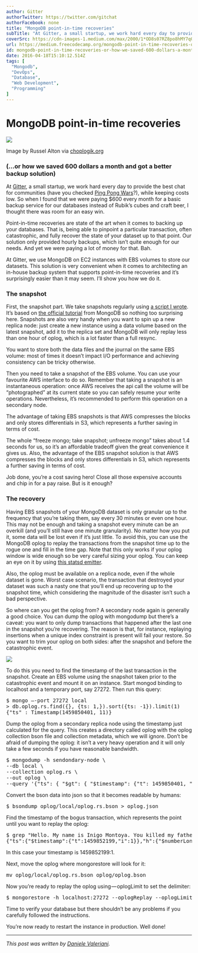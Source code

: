```yaml
---
author: Gitter
authorTwitter: https://twitter.com/gitchat
authorFacebook: none
title: "MongoDB point-in-time recoveries"
subTitle: "At Gitter, a small startup, we work hard every day to provide the best chat for communities (have you checked Ping Pong Wars?), while kee..."
coverSrc: https://cdn-images-1.medium.com/max/2000/1*OD8s07RZ8po8hMY7q0Y2LQ.png
url: https://medium.freecodecamp.org/mongodb-point-in-time-recoveries-or-how-we-saved-600-dollars-a-month-and-got-a-better-backup-55466b7d714
id: mongodb-point-in-time-recoveries-or-how-we-saved-600-dollars-a-month-and-got-a-better-backup-55466b7d714
date: 2016-04-18T15:10:12.514Z
tags: [
  "Mongodb",
  "DevOps",
  "Database",
  "Web Development",
  "Programming"
]
---
```

# **MongoDB point-in-time recoveries**







![](https://cdn-images-1.medium.com/max/2000/1*OD8s07RZ8po8hMY7q0Y2LQ.png)

Image by Russel Alton via [choplogik.org](http://choplogik.org/)







### (…or how we saved 600 dollars a month and got a better backup solution)

At [Gitter](http://gitter.im), a small startup, we work hard every day to provide the best chat for communities (have you checked [Ping Pong Wars](https://gitter.im/dexterneo/ping_pong_wars)?), while keeping costs low. So when I found that we were paying $600 every month for a basic backup service for our databases instead of Rubik’s cubes and craft beer, I thought there was room for an easy win.

Point-in-time recoveries are state of the art when it comes to backing up your databases. That is, being able to pinpoint a particular transaction, often catastrophic, and fully recover the state of your dataset up to that point. Our solution only provided hourly backups, which isn’t quite enough for our needs. And yet we were paying a lot of money for that. Bah.

At Gitter, we use MongoDB on EC2 instances with EBS volumes to store our datasets. This solution is very convenient when it comes to architecting an in-house backup system that supports point-in-time recoveries and it’s surprisingly easier than it may seem. I’ll show you how we do it.

### The snapshot

First, the snapshot part. We take snapshots regularly using [a script I wrote](https://github.com/omame/mongodb-tools/blob/master/mongodb-ebs-snapshot). It’s based on [the official tutorial](https://docs.mongodb.org/ecosystem/tutorial/backup-and-restore-mongodb-on-amazon-ec2/) from MongoDB so nothing too surprising here. Snapshots are also very handy when you want to spin up a new replica node: just create a new instance using a data volume based on the latest snapshot, add it to the replica set and MongoDB will only replay less than one hour of oplog, which is a lot faster than a full resync.

You want to store both the data files and the journal on the same EBS volume: most of times it doesn’t impact I/O performance and achieving consistency can be tricky otherwise.

Then you need to take a snapshot of the EBS volume. You can use your favourite AWS interface to do so. Remember that taking a snapshot is an instantaneous operation: once AWS receives the api call the volume will be “photographed” at its current state so you can safely resume your write operations. Nevertheless, it’s recommended to perform this operation on a secondary node.

The advantage of taking EBS snapshots is that AWS compresses the blocks and only stores differentials in S3, which represents a further saving in terms of cost.

The whole “freeze mongo; take snapshot; unfreeze mongo” takes about 1.4 seconds for us, so it’s an affordable tradeoff given the great convenience it gives us. Also, the advantage of the EBS snapshot solution is that AWS compresses the blocks and only stores differentials in S3, which represents a further saving in terms of cost.

Job done, you’re a cost saving hero! Close all those expensive accounts and chip in for a pay raise. But is it enough?

### The recovery

Having EBS snapshots of your MongoDB dataset is only granular up to the frequency that you’re taking them, say every 30 minutes or even one hour. This may not be enough and taking a snapshot every minute can be an overkill (and you’ll still have one minute granularity). No matter how you put it, some data will be lost even if it’s just little. To avoid this, you can use the MongoDB oplog to replay the transactions from the snapshot time up to the rogue one and fill in the time gap. Note that this only works if your oplog window is wide enough so be very careful sizing your oplog. You can keep an eye on it by using [this statsd emitter](https://github.com/omame/mongodb-tools/blob/master/mongodb-oplog-window-size).

Also, the oplog must be available on a replica node, even if the whole dataset is gone. Worst case scenario, the transaction that destroyed your dataset was such a nasty one that you’ll end up recovering up to the snapshot time, which considering the magnitude of the disaster isn’t such a bad perspective.

So where can you get the oplog from? A secondary node again is generally a good choice. You can dump the oplog with mongodump but there’s a caveat: you want to only dump transactions that happened after the last one in the snapshot you’re recovering. The reason is that, for instance, replaying insertions when a unique index constraint is present will fail your restore. So you want to trim your oplog on both sides: after the snapshot and before the catastrophic event.



![](https://cdn-images-1.medium.com/max/1600/0*EojnbKGrfoXPN-ZD.)



To do this you need to find the timestamp of the last transaction in the snapshot. Create an EBS volume using the snapshot taken prior to the catastrophic event and mount it on an instance. Start mongod binding to localhost and a temporary port, say 27272\. Then run this query:

<pre name="7e9f" id="7e9f" class="graf graf--pre graf-after--p">$ mongo —-port 27272 local  
> db.oplog.rs.find({}, {ts: 1,}).sort({ts: -1}).limit(1)  
{"ts" : Timestamp(1459850401, 11)}</pre>

Dump the oplog from a secondary replica node using the timestamp just calculated for the query. This creates a directory called oplog with the oplog collection bson file and collection metadata, which we will ignore. Don’t be afraid of dumping the oplog: it isn’t a very heavy operation and it will only take a few seconds if you have reasonable bandwidth.

<pre name="f7de" id="f7de" class="graf graf--pre graf-after--p">$ mongodump -h sendondary-node \  
--db local \  
--collection oplog.rs \  
--out oplog \  
--query '{"ts": { "$gt": { "$timestamp": {"t": 1459850401, "i": 11}}}}'</pre>

Convert the bson data into json so that it becomes readable by humans:

<pre name="c9e1" id="c9e1" class="graf graf--pre graf-after--p">$ bsondump oplog/local/oplog.rs.bson > oplog.json</pre>

Find the timestamp of the bogus transaction, which represents the point until you want to replay the oplog:

<pre name="3531" id="3531" class="graf graf--pre graf-after--p">$ grep "Hello. My name is Inigo Montoya. You killed my father. Prepare to die." oplog.json  
{"ts":{"$timestamp":{"t":1459852199,"i":1}},"h":{"$numberLong":"-6882763316726998947"},"v":2,"op":"i","ns":"quotes.movies","o":{"_id":{"$oid":"570393abf5d634897f2360a3"},"quote":"Hello. My name is Inigo Montoya. You killed my father. Prepare to die.","character":"Inigo Montoya","title":"The Princess Bride"}</pre>

In this case your timestamp is 1459852199:1.

Next, move the oplog where mongorestore will look for it:

<pre name="6b10" id="6b10" class="graf graf--pre graf-after--p">mv oplog/local/oplog.rs.bson oplog/oplog.bson</pre>

Now you’re ready to replay the oplog using — oplogLimit to set the delimiter:

<pre name="014a" id="014a" class="graf graf--pre graf-after--p">$ mongorestore -h localhost:27272 --oplogReplay --oplogLimit 1459852199:1 oplog</pre>

Time to verify your database but there shouldn’t be any problems if you carefully followed the instructions.

You’re now ready to restart the instance in production. Well done!











* * *







_This post was written by_ [_Daniele Valeriani_](https://twitter.com/escociao)_._








